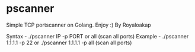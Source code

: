 # pscanner
Simple TCP portscanner on Golang. Enjoy :) By Royaloakap

Syntax - ./pscanner IP -p PORT or all (scan all ports)
Example - ./pscanner 1.1.1.1 -p 22 or  ./pscanner 1.1.1.1 -p all (scan all ports)
